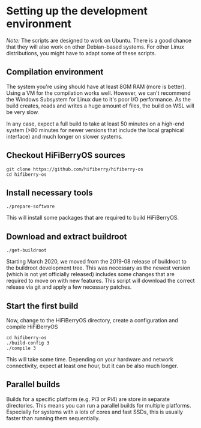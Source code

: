 # Setting up the development environment

*Note:* The scripts are designed to work on Ubuntu. There is a good chance that they will also work on other Debian-based
systems. For other Linux distributions, you might have to adapt some of these scripts.

## Compilation environment

The system you're using should have at least 8GM RAM (more is better). Using a VM for the compilation works well. However, we can't recommend the Windows Subsystem for Linux due to it's poor I/O performance. As the build creates, reads and writes a huge amount of files, the build on WSL will be very slow.

In any case, expect a full build to take at least 50 minutes on a high-end system (>80 minutes for newer versions that include the local graphical interface) and much longer on slower systems. 

## Checkout HiFiBerryOS sources

```
git clone https://github.com/hifiberry/hifiberry-os
cd hifiberry-os
```

## Install necessary tools

```
./prepare-software
```

This will install some packages that are required to build HiFiBerryOS.

## Download and extract buildroot

```
./get-buildroot
```

Starting March 2020, we moved from the 2019-08 release of buildroot to the buildroot development tree.
This was necessary as the newest version (which is not yet officially released) includes some changes that
are required to move on with new features.
This script will download the correct release via git and apply a few necessary patches.

## Start the first build

Now, change to the HiFiBerryOS directory, create a configuration and compile HiFiBerryOS
```
cd hifiberry-os
./build-config 3
./compile 3
```

This will take some time. Depending on your hardware and network connectivity, expect at least one hour, but it can be also much longer.

## Parallel builds

Builds for a specific platform (e.g. Pi3 or Pi4) are store in separate directories. This means you can run a parallel builds for multiple platforms. Especially for systems with a lots of cores and fast SSDs, this is usually faster than running 
them sequentially. 
